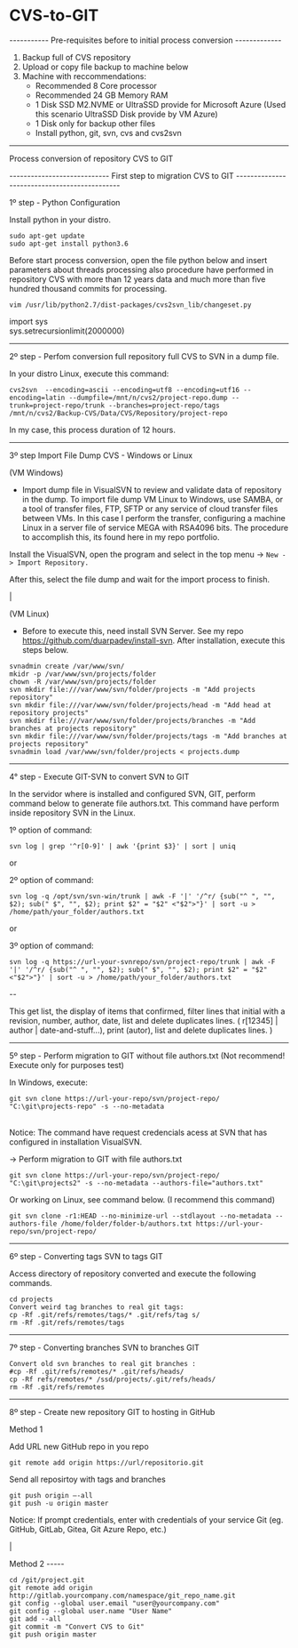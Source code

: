 # CVS-to-GIT

----------- Pre-requisites before to initial process conversion -------------

1. Backup full of CVS repository
2. Upload or copy file backup to machine below
3. Machine with reccommendations:
   - Recommended 8 Core processor
   - Recommended 24 GB Memory RAM
   - 1 Disk SSD M2.NVME or UltraSSD provide for Microsoft Azure (Used this scenario UltraSSD Disk provide by VM Azure)
   - 1 Disk only for backup other files
   - Install python, git, svn, cvs and cvs2svn

------------------------------------------------------------------------------------------------------------

Process conversion of repository CVS to GIT


---------------------------- First step to migration CVS to GIT ---------------------------------------------

1º step - Python Configuration

Install python in your distro.

```
sudo apt-get update
sudo apt-get install python3.6
```

Before start process conversion, open the file python below and insert parameters about threads processing also procedure have performed in repository CVS with more than 12 years data and much more than five hundred thousand commits for processing.

```vim /usr/lib/python2.7/dist-packages/cvs2svn_lib/changeset.py```

import sys<br>
sys.setrecursionlimit(2000000) 

------------------------------------------------------------------------------------------------------------

2º step - Perfom conversion full repository full CVS to SVN in a dump file.

In your distro Linux, execute this command:

```cvs2svn  --encoding=ascii --encoding=utf8 --encoding=utf16 --encoding=latin --dumpfile=/mnt/n/cvs2/project-repo.dump --trunk=project-repo/trunk --branches=project-repo/tags  /mnt/n/cvs2/Backup-CVS/Data/CVS/Repository/project-repo```

In my case, this process duration of 12 hours.

------------------------------------------------------------------------------------------------------------

3º step Import File Dump  CVS - Windows or Linux

(VM Windows)
- Import dump file in VisualSVN to review and validate data of repository in the dump. To import file dump VM Linux to Windows, use SAMBA, or a tool of transfer files, FTP, SFTP or any service of cloud transfer files between VMs. In this case I perform the transfer, configuring a machine Linux in a server file of service MEGA with RSA4096 bits. The procedure to accomplish this, its found here in my repo portfolio.

Install the VisualSVN, open the program and select in the top menu -> ```New -> Import Repository.```

After this, select the file dump and wait for the import process to finish.

|

(VM Linux)
- Before to execute this, need install SVN Server. See my repo https://github.com/duarpadev/install-svn. After installation, execute this steps below.

```
svnadmin create /var/www/svn/
mkidr -p /var/www/svn/projects/folder
chown -R /var/www/svn/projects/folder
svn mkdir file:///var/www/svn/folder/projects -m "Add projects repository"
svn mkdir file:///var/www/svn/folder/projects/head -m "Add head at repository projects"
svn mkdir file:///var/www/svn/folder/projects/branches -m "Add branches at projects repository"
svn mkdir file:///var/www/svn/folder/projects/tags -m "Add branches at projects repository"
svnadmin load /var/www/svn/folder/projects < projects.dump
```

------------------------------------------------------------------------------------------------------------

4° step - Execute GIT-SVN to convert SVN to GIT

In the servidor where is installed and configured SVN, GIT, perform command below to generate file authors.txt. This command have perform inside repository SVN in the Linux.

1º option of command:

```svn log | grep '^r[0-9]' | awk '{print $3}' | sort | uniq ```

or 

2º option of command:

```svn log -q /opt/svn/svn-win/trunk | awk -F '|' '/^r/ {sub("^ ", "", $2); sub(" $", "", $2); print $2" = "$2" <"$2">"}' | sort -u > /home/path/your_folder/authors.txt```

or

3º option of command:

```svn log -q https://url-your-svnrepo/svn/project-repo/trunk | awk -F '|' '/^r/ {sub("^ ", "", $2); sub(" $", "", $2); print $2" = "$2" <"$2">"}' | sort -u > /home/path/your_folder/authors.txt```

--

This get list, the display of items that confirmed, filter lines that initial with a revision, number, author, date, list and delete duplicates lines.
 ( r[12345] | author | date-and-stuff...), print (autor), list and delete duplicates lines. )

------------------------------------------------------------------------------------------------------------

5º step - Perform migration to GIT without file authors.txt (Not recommend! Execute only for purposes test)

In Windows, execute:

```git svn clone https://url-your-repo/svn/project-repo/ "C:\git\projects-repo" -s --no-metadata```


<br>Notice: The command have request credencials acess at SVN that has configured in installation VisualSVN.</br>

-> Perform migration to GIT with file authors.txt</br>

```git svn clone https://url-your-repo/svn/project-repo/ "C:\git\projects2" -s --no-metadata --authors-file="authors.txt"```

Or working on Linux, see command below. (I recommend this command)

```git svn clone -r1:HEAD --no-minimize-url --stdlayout --no-metadata --authors-file /home/folder/folder-b/authors.txt https://url-your-repo/svn/project-repo/```

------------------------------------------------------------------------------------------------------------

6º step - Converting tags SVN to tags GIT

Access directory of repository converted and execute the following commands.

```
cd projects
Convert weird tag branches to real git tags:
cp -Rf .git/refs/remotes/tags/* .git/refs/tag s/
rm -Rf .git/refs/remotes/tags
```

------------------------------------------------------------------------------------------------------------

7º step - Converting branches SVN to branches GIT

```
Convert old svn branches to real git branches :
#cp -Rf .git/refs/remotes/* .git/refs/heads/
cp -Rf refs/remotes/* /ssd/projects/.git/refs/heads/
rm -Rf .git/refs/remotes
```

------------------------------------------------------------------------------------------------------------

8º step - Create new repository GIT to hosting in GitHub


Method 1

Add URL new GitHub repo in you repo

```
git remote add origin https://url/repositorio.git
```

Send all reposirtoy with tags and branches

```
git push origin –-all
git push -u origin master
```

Notice: If prompt credentials, enter with credentials of your service Git (eg. GitHub, GitLab, Gitea, Git Azure Repo, etc.)

|

Method 2 -----

```
cd /git/project.git
git remote add origin http://gitlab.yourcompany.com/namespace/git_repo_name.git
git config --global user.email "user@yourcompany.com"
git config --global user.name "User Name"
git add --all
git commit -m "Convert CVS to Git"
git push origin master
```

